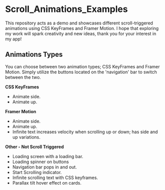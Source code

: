 # Scroll_Animations_Examples

This repository acts as a demo and showcases different scroll-triggered animations using CSS KeyFrames and Framer Motion. I hope that exploring my work will spark creativity and new ideas, thank you for your interest in my app!

## Animations Types
You can choose between two animation types; CSS KeyFrames and Framer Motion. Simply utilize the buttons located on the 'navigation' bar to switch between the two.

**CSS KeyFrames**
- Animate side.
- Animate up.

**Framer Motion**
- Animate side.
- Animate up.
- Infinite text increases velocity when scrolling up or down; has side and up variations.

**Other - Not Scroll Triggered**
- Loading screen with a loading bar.
- Loading spinner on buttons
- Navigation bar pops in and out.
- Start Scrolling indicator.
- Infinite scrolling text with CSS keyframes.
- Parallax tilt hover effect on cards.
